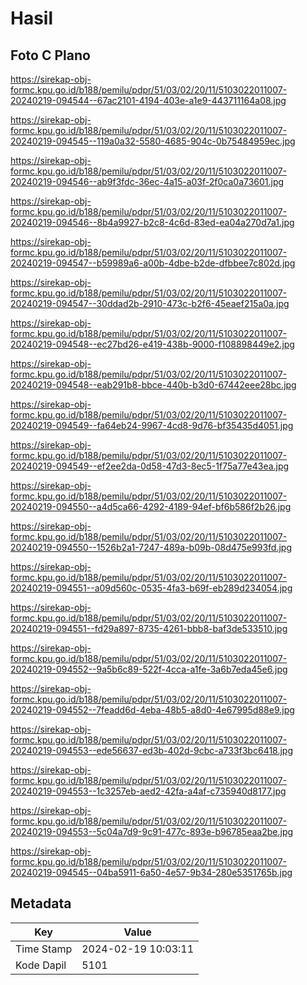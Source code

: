 # Hasil

## Foto C Plano

https://sirekap-obj-formc.kpu.go.id/b188/pemilu/pdpr/51/03/02/20/11/5103022011007-20240219-094544--67ac2101-4194-403e-a1e9-443711164a08.jpg

https://sirekap-obj-formc.kpu.go.id/b188/pemilu/pdpr/51/03/02/20/11/5103022011007-20240219-094545--119a0a32-5580-4685-904c-0b75484959ec.jpg

https://sirekap-obj-formc.kpu.go.id/b188/pemilu/pdpr/51/03/02/20/11/5103022011007-20240219-094546--ab9f3fdc-36ec-4a15-a03f-2f0ca0a73601.jpg

https://sirekap-obj-formc.kpu.go.id/b188/pemilu/pdpr/51/03/02/20/11/5103022011007-20240219-094546--8b4a9927-b2c8-4c6d-83ed-ea04a270d7a1.jpg

https://sirekap-obj-formc.kpu.go.id/b188/pemilu/pdpr/51/03/02/20/11/5103022011007-20240219-094547--b59989a6-a00b-4dbe-b2de-dfbbee7c802d.jpg

https://sirekap-obj-formc.kpu.go.id/b188/pemilu/pdpr/51/03/02/20/11/5103022011007-20240219-094547--30ddad2b-2910-473c-b2f6-45eaef215a0a.jpg

https://sirekap-obj-formc.kpu.go.id/b188/pemilu/pdpr/51/03/02/20/11/5103022011007-20240219-094548--ec27bd26-e419-438b-9000-f108898449e2.jpg

https://sirekap-obj-formc.kpu.go.id/b188/pemilu/pdpr/51/03/02/20/11/5103022011007-20240219-094548--eab291b8-bbce-440b-b3d0-67442eee28bc.jpg

https://sirekap-obj-formc.kpu.go.id/b188/pemilu/pdpr/51/03/02/20/11/5103022011007-20240219-094549--fa64eb24-9967-4cd8-9d76-bf35435d4051.jpg

https://sirekap-obj-formc.kpu.go.id/b188/pemilu/pdpr/51/03/02/20/11/5103022011007-20240219-094549--ef2ee2da-0d58-47d3-8ec5-1f75a77e43ea.jpg

https://sirekap-obj-formc.kpu.go.id/b188/pemilu/pdpr/51/03/02/20/11/5103022011007-20240219-094550--a4d5ca66-4292-4189-94ef-bf6b586f2b26.jpg

https://sirekap-obj-formc.kpu.go.id/b188/pemilu/pdpr/51/03/02/20/11/5103022011007-20240219-094550--1526b2a1-7247-489a-b09b-08d475e993fd.jpg

https://sirekap-obj-formc.kpu.go.id/b188/pemilu/pdpr/51/03/02/20/11/5103022011007-20240219-094551--a09d560c-0535-4fa3-b69f-eb289d234054.jpg

https://sirekap-obj-formc.kpu.go.id/b188/pemilu/pdpr/51/03/02/20/11/5103022011007-20240219-094551--fd29a897-8735-4261-bbb8-baf3de533510.jpg

https://sirekap-obj-formc.kpu.go.id/b188/pemilu/pdpr/51/03/02/20/11/5103022011007-20240219-094552--9a5b6c89-522f-4cca-a1fe-3a6b7eda45e6.jpg

https://sirekap-obj-formc.kpu.go.id/b188/pemilu/pdpr/51/03/02/20/11/5103022011007-20240219-094552--7feadd6d-4eba-48b5-a8d0-4e67995d88e9.jpg

https://sirekap-obj-formc.kpu.go.id/b188/pemilu/pdpr/51/03/02/20/11/5103022011007-20240219-094553--ede56637-ed3b-402d-9cbc-a733f3bc6418.jpg

https://sirekap-obj-formc.kpu.go.id/b188/pemilu/pdpr/51/03/02/20/11/5103022011007-20240219-094553--1c3257eb-aed2-42fa-a4af-c735940d8177.jpg

https://sirekap-obj-formc.kpu.go.id/b188/pemilu/pdpr/51/03/02/20/11/5103022011007-20240219-094553--5c04a7d9-9c91-477c-893e-b96785eaa2be.jpg

https://sirekap-obj-formc.kpu.go.id/b188/pemilu/pdpr/51/03/02/20/11/5103022011007-20240219-094545--04ba5911-6a50-4e57-9b34-280e5351765b.jpg


## Metadata

| Key        | Value               |
| ---------- | ------------------- |
| Time Stamp | 2024-02-19 10:03:11 |
| Kode Dapil | 5101                |



